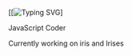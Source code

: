 [[![Typing SVG](https://readme-typing-svg.demolab.com?font=Fira+Code&pause=1000&width=435&lines=Rin)]

JavaScript Coder

Currently working on iris and Irises
